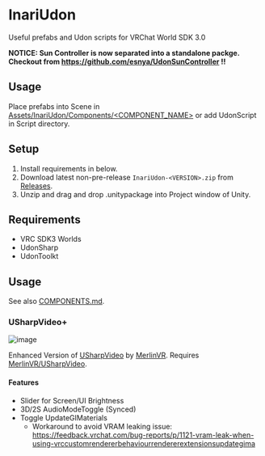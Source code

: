 # InariUdon
Useful prefabs and Udon scripts for VRChat World SDK 3.0

**NOTICE: Sun Controller is now separated into a standalone packge. Checkout from https://github.com/esnya/UdonSunController !!**

## Usage
Place prefabs into Scene in [Assets/InariUdon/Components/<COMPONENT_NAME>](Assets/InariUdon/Components) or add UdonScript in Script directory.

## Setup
1. Install requirements in below.
2. Download latest non-pre-release `InariUdon-<VERSION>.zip` from [Releases](https://github.com/esnya/InariUdon/releases).
3. Unzip and drag and drop .unitypackage into Project window of Unity.

## Requirements
* VRC SDK3 Worlds
* UdonSharp
* UdonToolkt

## Usage
See also [COMPONENTS.md](COMPONENTS.md).

### USharpVideo+
![image](https://user-images.githubusercontent.com/2088693/131600243-9bc85ee3-ab77-43c7-aaf3-7f4b215f2852.png)

Enhanced Version of [USharpVideo](https://github.com/MerlinVR/USharpVideo) by [MerlinVR](https://github.com/MerlinVR). Requires [MerlinVR/USharpVideo](https://github.com/MerlinVR/USharpVideo).

#### Features
* Slider for Screen/UI Brightness
* 3D/2S AudioModeToggle (Synced)
* Toggle UpdateGIMaterials
  * Workaround to avoid VRAM leaking issue: https://feedback.vrchat.com/bug-reports/p/1121-vram-leak-when-using-vrccustomrendererbehaviourrendererextensionsupdategima
